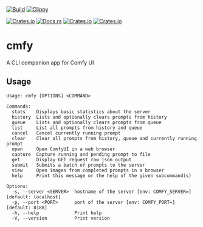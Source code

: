 [![Build](https://github.com/meuter/cmfy-rs/actions/workflows/build.yml/badge.svg)](https://github.com/meuter/cmfy-rs/actions/workflows/build.yml)
[![Clippy](https://github.com/meuter/cmfy-rs/actions/workflows/clippy.yml/badge.svg)](https://github.com/meuter/cmfy-rs/actions/workflows/clippy.yml)

[![Crates.io](https://img.shields.io/crates/v/cmfy)](https://crates.io/crates/cmfy)
[![Docs.rs](https://docs.rs/cmfy/badge.svg)](https://docs.rs/cmfy)
[![Crates.io](https://img.shields.io/crates/d/cmfy)](https://crates.io/crates/cmfy)
[![Crates.io](https://img.shields.io/crates/l/cmfy)](https://github.com/meuter/cmfy/blob/main/LICENSE)

# cmfy

A CLI companion app for Comfy UI

## Usage

```
Usage: cmfy [OPTIONS] <COMMAND>

Commands:
  stats    Displays basic statistics about the server
  history  Lists and optionally clears prompts from history
  queue    Lists and optionally clears prompts from queue
  list     List all prompts from history and queue
  cancel   Cancel currently running prompt
  clear    Clear all prompts from history, queue and currently running prompt
  open     Open ComfyUI in a web browser
  capture  Capture running and pending prompt to file
  get      Display GET request raw json output
  submit   Submits a batch of prompts to the server
  view     Open images from completed prompts in a browser
  help     Print this message or the help of the given subcommand(s)

Options:
  -s, --server <SERVER>  hostname of the server [env: COMFY_SERVER=] [default: localhost]
  -p, --port <PORT>      port of the server [env: COMFY_PORT=] [default: 8188]
  -h, --help             Print help
  -V, --version          Print version
```

